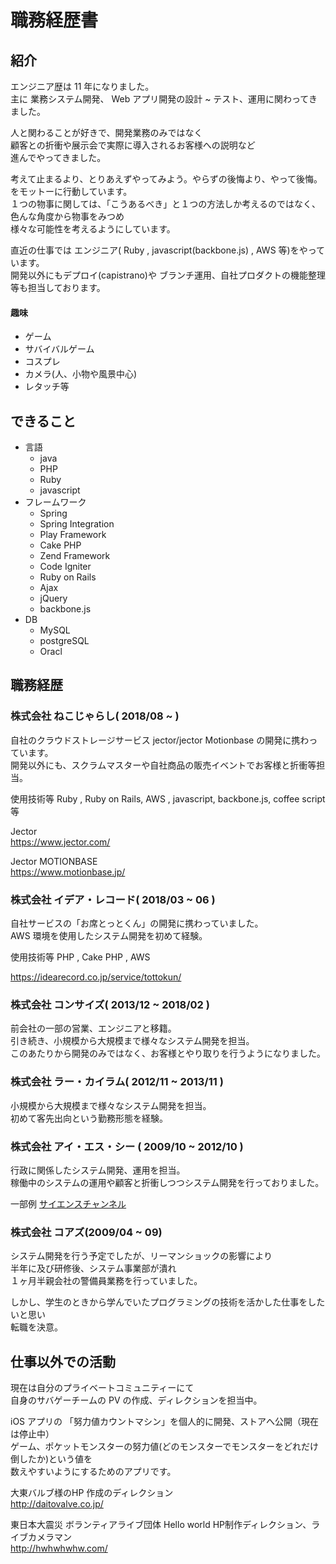 # 職務経歴書

## 紹介
エンジニア歴は 11 年になりました。  
主に 業務システム開発、 Web アプリ開発の設計 ~ テスト、運用に関わってきました。 

人と関わることが好きで、開発業務のみではなく  
顧客との折衝や展示会で実際に導入されるお客様への説明など  
進んでやってきました。  

考えて止まるより、とりあえずやってみよう。やらずの後悔より、やって後悔。をモットーに行動しています。  
１つの物事に関しては、「こうあるべき」と１つの方法しか考えるのではなく、色んな角度から物事をみつめ  
様々な可能性を考えるようにしています。  

直近の仕事では
エンジニア( Ruby , javascript(backbone.js) , AWS 等)をやっています。  
開発以外にもデプロイ(capistrano)や ブランチ運用、自社プロダクトの機能整理等も担当しております。  


#### 趣味
- ゲーム
- サバイバルゲーム
- コスプレ
- カメラ(人、小物や風景中心)
- レタッチ等

## できること
- 言語
  - java
  - PHP
  - Ruby
  - javascript
- フレームワーク
  - Spring
  - Spring Integration
  - Play Framework
  - Cake PHP
  - Zend Framework
  - Code Igniter
  - Ruby on Rails
  - Ajax
  - jQuery
  - backbone.js
- DB
  - MySQL
  - postgreSQL
  - Oracl

## 職務経歴

### 株式会社 ねこじゃらし( 2018/08 ~ )
自社のクラウドストレージサービス jector/jector Motionbase の開発に携わっています。  
開発以外にも、スクラムマスターや自社商品の販売イベントでお客様と折衝等担当。

使用技術等
Ruby , Ruby on Rails, AWS , javascript, backbone.js, coffee script等  
  
Jector  
https://www.jector.com/

Jector MOTIONBASE  
https://www.motionbase.jp/

### 株式会社 イデア・レコード( 2018/03 ~ 06 )
自社サービスの「お席とっとくん」の開発に携わっていました。  
AWS 環境を使用したシステム開発を初めて経験。  

使用技術等
PHP , Cake PHP , AWS

https://idearecord.co.jp/service/tottokun/

### 株式会社 コンサイズ( 2013/12 ~ 2018/02 )
前会社の一部の営業、エンジニアと移籍。  
引き続き、小規模から大規模まで様々なシステム開発を担当。  
このあたりから開発のみではなく、お客様とやり取りを行うようになりました。

### 株式会社 ラー・カイラム( 2012/11 ~ 2013/11 )
小規模から大規模まで様々なシステム開発を担当。  
初めて客先出向という勤務形態を経験。

### 株式会社 アイ・エス・シー ( 2009/10 ~ 2012/10 )
行政に関係したシステム開発、運用を担当。  
稼働中のシステムの運用や顧客と折衝しつつシステム開発を行っておりました。  

一部例
[サイエンスチャンネル](https://sciencechannel.jst.go.jp/)

### 株式会社 コアズ(2009/04 ~ 09)
システム開発を行う予定でしたが、リーマンショックの影響により  
半年に及び研修後、システム事業部が潰れ  
１ヶ月半親会社の警備員業務を行っていました。  

しかし、学生のときから学んでいたプログラミングの技術を活かした仕事をしたいと思い  
転職を決意。


## 仕事以外での活動
現在は自分のプライベートコミュニティーにて  
自身のサバゲーチームの PV の作成、ディレクションを担当中。

iOS アプリの 「努力値カウントマシン」を個人的に開発、ストアへ公開（現在は停止中）  
ゲーム、ポケットモンスターの努力値(どのモンスターでモンスターをどれだけ倒したか)という値を  
数えやすいようにするためのアプリです。  

大東バルブ様のHP 作成のディレクション  
http://daitovalve.co.jp/  

東日本大震災 ボランティアライブ団体 Hello world HP制作ディレクション、ライブカメラマン  
http://hwhwhwhw.com/
